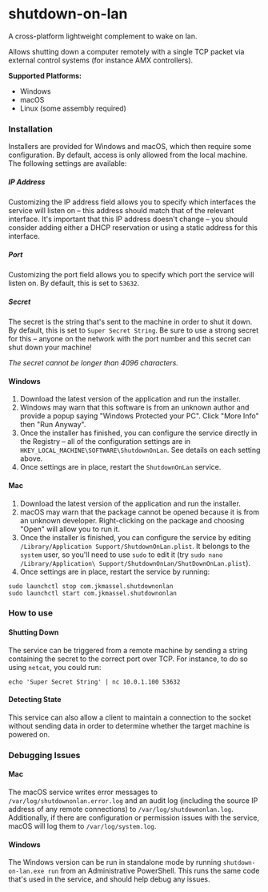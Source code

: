 # shutdown-on-lan
A cross-platform lightweight complement to wake on lan.

Allows shutting down a computer remotely with a single TCP packet via external control systems (for instance AMX controllers). 

**Supported Platforms:**
- Windows
- macOS
- Linux (some assembly required)

### Installation

Installers are provided for Windows and macOS, which then require some configuration. By default, access is only allowed from the local machine. The following settings are available:
 
##### IP Address
Customizing the IP address field allows you to specify which interfaces the service will listen on – this address should match that of the relevant interface. It's important that this IP address doesn't change – you should consider adding either a DHCP reservation or using a static address for this interface.

##### Port
Customizing the port field allows you to specify which port the service will listen on. By default, this is set to `53632`.

##### Secret
The secret is the string that's sent to the machine in order to shut it down. By default, this is set to `Super Secret String`. Be sure to use a strong secret for this – anyone on the network with the port number and this secret can shut down your machine!

_The secret cannot be longer than 4096 characters._

#### Windows
1. Download the latest version of the application and run the installer.
2. Windows may warn that this software is from an unknown author and provide a popup saying "Windows Protected your PC". Click "More Info" then "Run Anyway".
3. Once the installer has finished, you can configure the service directly in the Registry – all of the configuration settings are in `HKEY_LOCAL_MACHINE\SOFTWARE\ShutdownOnLan`. See details on each setting above.
4. Once settings are in place, restart the `ShutdownOnLan` service.

#### Mac
1. Download the latest version of the application and run the installer.
2. macOS may warn that the package cannot be opened because it is from an unknown developer. Right-clicking on the package and choosing "Open" will allow you to run it.
3. Once the installer is finished, you can configure the service by editing `/Library/Application Support/ShutdownOnLan.plist`. It belongs to the `system` user, so you'll need to use `sudo` to edit it (try `sudo nano /Library/Application\ Support/ShutdownOnLan/ShutDownOnLan.plist`). 
4. Once settings are in place, restart the service by running:
```
sudo launchctl stop com.jkmassel.shutdownonlan
sudo launchctl start com.jkmassel.shutdownonlan
```

### How to use

#### Shutting Down

The service can be triggered from a remote machine by sending a string containing the secret to the correct port over TCP. For instance, to do so using `netcat`, you could run:

`echo 'Super Secret String' | nc 10.0.1.100 53632`

#### Detecting State

This service can also allow a client to maintain a connection to the socket without sending data in order to determine whether the target machine is powered on.

### Debugging Issues

#### Mac
The macOS service writes error messages to `/var/log/shutdownonlan.error.log` and an audit log (including the source IP address of any remote connections) to `/var/log/shutdownonlan.log`. Additionally, if there are configuration or permission issues with the service, macOS will log them to `/var/log/system.log`.

#### Windows
The Windows version can be run in standalone mode by running `shutdown-on-lan.exe run` from an Administrative PowerShell. This runs the same code that's used in the service, and should help debug any issues.